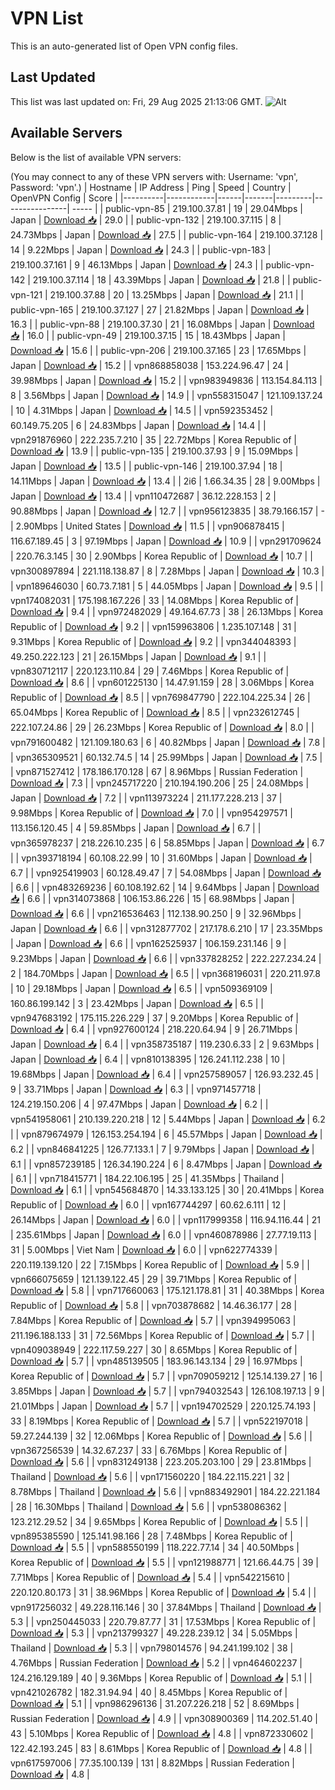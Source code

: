# VPN List

This is an auto-generated list of Open VPN config files.

## Last Updated

This list was last updated on: Fri, 29 Aug 2025 21:13:06 GMT.
![Alt](https://repobeats.axiom.co/api/embed/186b98318ef1479477931607c1ad7d823f12451f.svg "Repobeats analytics image")

## Available Servers

Below is the list of available VPN servers:

(You may connect to any of these VPN servers with: Username: 'vpn', Password: 'vpn'.)
| Hostname | IP Address | Ping | Speed | Country | OpenVPN Config | Score |
|----------|------------|------|-------|---------|----------------| ----- |
| public-vpn-85 | 219.100.37.81 | 19 | 29.04Mbps | Japan | [Download 📥](./configs/server_0_JP.ovpn) | 29.0 |
| public-vpn-132 | 219.100.37.115 | 8 | 24.73Mbps | Japan | [Download 📥](./configs/server_1_JP.ovpn) | 27.5 |
| public-vpn-164 | 219.100.37.128 | 14 | 9.22Mbps | Japan | [Download 📥](./configs/server_2_JP.ovpn) | 24.3 |
| public-vpn-183 | 219.100.37.161 | 9 | 46.13Mbps | Japan | [Download 📥](./configs/server_3_JP.ovpn) | 24.3 |
| public-vpn-142 | 219.100.37.114 | 18 | 43.39Mbps | Japan | [Download 📥](./configs/server_4_JP.ovpn) | 21.8 |
| public-vpn-121 | 219.100.37.88 | 20 | 13.25Mbps | Japan | [Download 📥](./configs/server_5_JP.ovpn) | 21.1 |
| public-vpn-165 | 219.100.37.127 | 27 | 21.82Mbps | Japan | [Download 📥](./configs/server_6_JP.ovpn) | 16.3 |
| public-vpn-88 | 219.100.37.30 | 21 | 16.08Mbps | Japan | [Download 📥](./configs/server_7_JP.ovpn) | 16.0 |
| public-vpn-49 | 219.100.37.15 | 15 | 18.43Mbps | Japan | [Download 📥](./configs/server_8_JP.ovpn) | 15.6 |
| public-vpn-206 | 219.100.37.165 | 23 | 17.65Mbps | Japan | [Download 📥](./configs/server_9_JP.ovpn) | 15.2 |
| vpn868858038 | 153.224.96.47 | 24 | 39.98Mbps | Japan | [Download 📥](./configs/server_10_JP.ovpn) | 15.2 |
| vpn983949836 | 113.154.84.113 | 8 | 3.56Mbps | Japan | [Download 📥](./configs/server_11_JP.ovpn) | 14.9 |
| vpn558315047 | 121.109.137.24 | 10 | 4.31Mbps | Japan | [Download 📥](./configs/server_12_JP.ovpn) | 14.5 |
| vpn592353452 | 60.149.75.205 | 6 | 24.83Mbps | Japan | [Download 📥](./configs/server_13_JP.ovpn) | 14.4 |
| vpn291876960 | 222.235.7.210 | 35 | 22.72Mbps | Korea Republic of | [Download 📥](./configs/server_14_KR.ovpn) | 13.9 |
| public-vpn-135 | 219.100.37.93 | 9 | 15.09Mbps | Japan | [Download 📥](./configs/server_15_JP.ovpn) | 13.5 |
| public-vpn-146 | 219.100.37.94 | 18 | 14.11Mbps | Japan | [Download 📥](./configs/server_16_JP.ovpn) | 13.4 |
| 2i6 | 1.66.34.35 | 28 | 9.00Mbps | Japan | [Download 📥](./configs/server_17_JP.ovpn) | 13.4 |
| vpn110472687 | 36.12.228.153 | 2 | 90.88Mbps | Japan | [Download 📥](./configs/server_18_JP.ovpn) | 12.7 |
| vpn956123835 | 38.79.166.157 | - | 2.90Mbps | United States | [Download 📥](./configs/server_19_US.ovpn) | 11.5 |
| vpn906878415 | 116.67.189.45 | 3 | 97.19Mbps | Japan | [Download 📥](./configs/server_20_JP.ovpn) | 10.9 |
| vpn291709624 | 220.76.3.145 | 30 | 2.90Mbps | Korea Republic of | [Download 📥](./configs/server_21_KR.ovpn) | 10.7 |
| vpn300897894 | 221.118.138.87 | 8 | 7.28Mbps | Japan | [Download 📥](./configs/server_22_JP.ovpn) | 10.3 |
| vpn189646030 | 60.73.7.181 | 5 | 44.05Mbps | Japan | [Download 📥](./configs/server_23_JP.ovpn) | 9.5 |
| vpn174082031 | 175.198.167.226 | 33 | 14.08Mbps | Korea Republic of | [Download 📥](./configs/server_24_KR.ovpn) | 9.4 |
| vpn972482029 | 49.164.67.73 | 38 | 26.13Mbps | Korea Republic of | [Download 📥](./configs/server_25_KR.ovpn) | 9.2 |
| vpn159963806 | 1.235.107.148 | 31 | 9.31Mbps | Korea Republic of | [Download 📥](./configs/server_26_KR.ovpn) | 9.2 |
| vpn344048393 | 49.250.222.123 | 21 | 26.15Mbps | Japan | [Download 📥](./configs/server_27_JP.ovpn) | 9.1 |
| vpn830712117 | 220.123.110.84 | 29 | 7.46Mbps | Korea Republic of | [Download 📥](./configs/server_28_KR.ovpn) | 8.6 |
| vpn601225130 | 14.47.91.159 | 28 | 3.06Mbps | Korea Republic of | [Download 📥](./configs/server_29_KR.ovpn) | 8.5 |
| vpn769847790 | 222.104.225.34 | 26 | 65.04Mbps | Korea Republic of | [Download 📥](./configs/server_30_KR.ovpn) | 8.5 |
| vpn232612745 | 222.107.24.86 | 29 | 26.23Mbps | Korea Republic of | [Download 📥](./configs/server_31_KR.ovpn) | 8.0 |
| vpn791600482 | 121.109.180.63 | 6 | 40.82Mbps | Japan | [Download 📥](./configs/server_32_JP.ovpn) | 7.8 |
| vpn365309521 | 60.132.74.5 | 14 | 25.99Mbps | Japan | [Download 📥](./configs/server_33_JP.ovpn) | 7.5 |
| vpn871527412 | 178.186.170.128 | 67 | 8.96Mbps | Russian Federation | [Download 📥](./configs/server_34_RU.ovpn) | 7.3 |
| vpn245717220 | 210.194.190.206 | 25 | 24.08Mbps | Japan | [Download 📥](./configs/server_35_JP.ovpn) | 7.2 |
| vpn113973224 | 211.177.228.213 | 37 | 9.98Mbps | Korea Republic of | [Download 📥](./configs/server_36_KR.ovpn) | 7.0 |
| vpn954297571 | 113.156.120.45 | 4 | 59.85Mbps | Japan | [Download 📥](./configs/server_37_JP.ovpn) | 6.7 |
| vpn365978237 | 218.226.10.235 | 6 | 58.85Mbps | Japan | [Download 📥](./configs/server_38_JP.ovpn) | 6.7 |
| vpn393718194 | 60.108.22.99 | 10 | 31.60Mbps | Japan | [Download 📥](./configs/server_39_JP.ovpn) | 6.7 |
| vpn925419903 | 60.128.49.47 | 7 | 54.08Mbps | Japan | [Download 📥](./configs/server_40_JP.ovpn) | 6.6 |
| vpn483269236 | 60.108.192.62 | 14 | 9.64Mbps | Japan | [Download 📥](./configs/server_41_JP.ovpn) | 6.6 |
| vpn314073868 | 106.153.86.226 | 15 | 68.98Mbps | Japan | [Download 📥](./configs/server_42_JP.ovpn) | 6.6 |
| vpn216536463 | 112.138.90.250 | 9 | 32.96Mbps | Japan | [Download 📥](./configs/server_43_JP.ovpn) | 6.6 |
| vpn312877702 | 217.178.6.210 | 17 | 23.35Mbps | Japan | [Download 📥](./configs/server_44_JP.ovpn) | 6.6 |
| vpn162525937 | 106.159.231.146 | 9 | 9.23Mbps | Japan | [Download 📥](./configs/server_45_JP.ovpn) | 6.6 |
| vpn337828252 | 222.227.234.24 | 2 | 184.70Mbps | Japan | [Download 📥](./configs/server_46_JP.ovpn) | 6.5 |
| vpn368196031 | 220.211.97.8 | 10 | 29.18Mbps | Japan | [Download 📥](./configs/server_47_JP.ovpn) | 6.5 |
| vpn509369109 | 160.86.199.142 | 3 | 23.42Mbps | Japan | [Download 📥](./configs/server_48_JP.ovpn) | 6.5 |
| vpn947683192 | 175.115.226.229 | 37 | 9.20Mbps | Korea Republic of | [Download 📥](./configs/server_49_KR.ovpn) | 6.4 |
| vpn927600124 | 218.220.64.94 | 9 | 26.71Mbps | Japan | [Download 📥](./configs/server_50_JP.ovpn) | 6.4 |
| vpn358735187 | 119.230.6.33 | 2 | 9.63Mbps | Japan | [Download 📥](./configs/server_51_JP.ovpn) | 6.4 |
| vpn810138395 | 126.241.112.238 | 10 | 19.68Mbps | Japan | [Download 📥](./configs/server_52_JP.ovpn) | 6.4 |
| vpn257589057 | 126.93.232.45 | 9 | 33.71Mbps | Japan | [Download 📥](./configs/server_53_JP.ovpn) | 6.3 |
| vpn971457718 | 124.219.150.206 | 4 | 97.47Mbps | Japan | [Download 📥](./configs/server_54_JP.ovpn) | 6.2 |
| vpn541958061 | 210.139.220.218 | 12 | 5.44Mbps | Japan | [Download 📥](./configs/server_55_JP.ovpn) | 6.2 |
| vpn879674979 | 126.153.254.194 | 6 | 45.57Mbps | Japan | [Download 📥](./configs/server_56_JP.ovpn) | 6.2 |
| vpn846841225 | 126.77.133.1 | 7 | 9.79Mbps | Japan | [Download 📥](./configs/server_57_JP.ovpn) | 6.1 |
| vpn857239185 | 126.34.190.224 | 6 | 8.47Mbps | Japan | [Download 📥](./configs/server_58_JP.ovpn) | 6.1 |
| vpn718415771 | 184.22.106.195 | 25 | 41.35Mbps | Thailand | [Download 📥](./configs/server_59_TH.ovpn) | 6.1 |
| vpn545684870 | 14.33.133.125 | 30 | 20.41Mbps | Korea Republic of | [Download 📥](./configs/server_60_KR.ovpn) | 6.0 |
| vpn167744297 | 60.62.6.111 | 12 | 26.14Mbps | Japan | [Download 📥](./configs/server_61_JP.ovpn) | 6.0 |
| vpn117999358 | 116.94.116.44 | 21 | 235.61Mbps | Japan | [Download 📥](./configs/server_62_JP.ovpn) | 6.0 |
| vpn460878986 | 27.77.19.113 | 31 | 5.00Mbps | Viet Nam | [Download 📥](./configs/server_63_VN.ovpn) | 6.0 |
| vpn622774339 | 220.119.139.120 | 22 | 7.15Mbps | Korea Republic of | [Download 📥](./configs/server_64_KR.ovpn) | 5.9 |
| vpn666075659 | 121.139.122.45 | 29 | 39.71Mbps | Korea Republic of | [Download 📥](./configs/server_65_KR.ovpn) | 5.8 |
| vpn717660063 | 175.121.178.81 | 31 | 40.38Mbps | Korea Republic of | [Download 📥](./configs/server_66_KR.ovpn) | 5.8 |
| vpn703878682 | 14.46.36.177 | 28 | 7.84Mbps | Korea Republic of | [Download 📥](./configs/server_67_KR.ovpn) | 5.7 |
| vpn394995063 | 211.196.188.133 | 31 | 72.56Mbps | Korea Republic of | [Download 📥](./configs/server_68_KR.ovpn) | 5.7 |
| vpn409038949 | 222.117.59.227 | 30 | 8.65Mbps | Korea Republic of | [Download 📥](./configs/server_69_KR.ovpn) | 5.7 |
| vpn485139505 | 183.96.143.134 | 29 | 16.97Mbps | Korea Republic of | [Download 📥](./configs/server_70_KR.ovpn) | 5.7 |
| vpn709059212 | 125.14.139.27 | 16 | 3.85Mbps | Japan | [Download 📥](./configs/server_71_JP.ovpn) | 5.7 |
| vpn794032543 | 126.108.197.13 | 9 | 21.01Mbps | Japan | [Download 📥](./configs/server_72_JP.ovpn) | 5.7 |
| vpn194702529 | 220.125.74.193 | 33 | 8.19Mbps | Korea Republic of | [Download 📥](./configs/server_73_KR.ovpn) | 5.7 |
| vpn522197018 | 59.27.244.139 | 32 | 12.06Mbps | Korea Republic of | [Download 📥](./configs/server_74_KR.ovpn) | 5.6 |
| vpn367256539 | 14.32.67.237 | 33 | 6.76Mbps | Korea Republic of | [Download 📥](./configs/server_75_KR.ovpn) | 5.6 |
| vpn831249138 | 223.205.203.100 | 29 | 23.81Mbps | Thailand | [Download 📥](./configs/server_76_TH.ovpn) | 5.6 |
| vpn171560220 | 184.22.115.221 | 32 | 8.78Mbps | Thailand | [Download 📥](./configs/server_77_TH.ovpn) | 5.6 |
| vpn883492901 | 184.22.221.184 | 28 | 16.30Mbps | Thailand | [Download 📥](./configs/server_78_TH.ovpn) | 5.6 |
| vpn538086362 | 123.212.29.52 | 34 | 9.65Mbps | Korea Republic of | [Download 📥](./configs/server_79_KR.ovpn) | 5.5 |
| vpn895385590 | 125.141.98.166 | 28 | 7.48Mbps | Korea Republic of | [Download 📥](./configs/server_80_KR.ovpn) | 5.5 |
| vpn588550199 | 118.222.77.14 | 34 | 40.50Mbps | Korea Republic of | [Download 📥](./configs/server_81_KR.ovpn) | 5.5 |
| vpn121988771 | 121.66.44.75 | 39 | 7.71Mbps | Korea Republic of | [Download 📥](./configs/server_82_KR.ovpn) | 5.4 |
| vpn542215610 | 220.120.80.173 | 31 | 38.96Mbps | Korea Republic of | [Download 📥](./configs/server_83_KR.ovpn) | 5.4 |
| vpn917256032 | 49.228.116.146 | 30 | 37.84Mbps | Thailand | [Download 📥](./configs/server_84_TH.ovpn) | 5.3 |
| vpn250445033 | 220.79.87.77 | 31 | 17.53Mbps | Korea Republic of | [Download 📥](./configs/server_85_KR.ovpn) | 5.3 |
| vpn213799327 | 49.228.239.12 | 34 | 5.05Mbps | Thailand | [Download 📥](./configs/server_86_TH.ovpn) | 5.3 |
| vpn798014576 | 94.241.199.102 | 38 | 4.76Mbps | Russian Federation | [Download 📥](./configs/server_87_RU.ovpn) | 5.2 |
| vpn464602237 | 124.216.129.189 | 40 | 9.36Mbps | Korea Republic of | [Download 📥](./configs/server_88_KR.ovpn) | 5.1 |
| vpn421026782 | 182.31.94.94 | 40 | 8.45Mbps | Korea Republic of | [Download 📥](./configs/server_89_KR.ovpn) | 5.1 |
| vpn986296136 | 31.207.226.218 | 52 | 8.69Mbps | Russian Federation | [Download 📥](./configs/server_90_RU.ovpn) | 4.9 |
| vpn308900369 | 114.202.51.40 | 43 | 5.10Mbps | Korea Republic of | [Download 📥](./configs/server_91_KR.ovpn) | 4.8 |
| vpn872330602 | 122.42.193.245 | 83 | 8.61Mbps | Korea Republic of | [Download 📥](./configs/server_92_KR.ovpn) | 4.8 |
| vpn617597006 | 77.35.100.139 | 131 | 8.82Mbps | Russian Federation | [Download 📥](./configs/server_93_RU.ovpn) | 4.8 |
